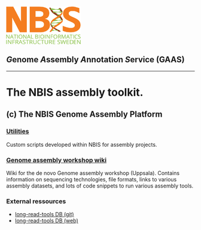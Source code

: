 
[<img align="center" src="../NBIS.png" width="200" height="100" />](https://nbis.se) 
<h2 ><em>G</em>enome <em>A</em>ssembly <em>A</em>nnotation <i>S</i>ervice (GAAS)</h2>

---------------------------

# The NBIS assembly toolkit.

## (c) The NBIS Genome Assembly Platform

### [Utilities](utilities)
Custom scripts developed within NBIS for assembly projects.

### [Genome assembly workshop wiki](https://github.com/NBISweden/workshop-genome_assembly/wiki)
Wiki for the de novo Genome assembly workshop (Uppsala). Contains information on sequencing technologies,
file formats, links to various assembly datasets, and lots of code snippets to run various assembly tools.

### External ressources

  * [long-read-tools DB (git)](https://github.com/shaniAmare/long_read_tools)  
  * [long-read-tools DB (web)](https://long-read-tools.org/categories.html)
